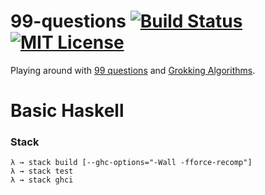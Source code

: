 # 99-questions [![Build Status](https://travis-ci.org/rafaelfiume/99-questions.svg?branch=master)](https://travis-ci.org/rafaelfiume/99-questions) [![MIT License](https://img.shields.io/badge/license-MIT-blue.svg)](https://github.com/rafaelfiume/tictactoell/blob/master/LICENSE)

Playing around with [99 questions](https://wiki.haskell.org/99_questions) and [Grokking Algorithms](https://www.manning.com/books/grokking-algorithms).

# Basic Haskell

### Stack

    λ → stack build [--ghc-options="-Wall -fforce-recomp"]
    λ → stack test
    λ → stack ghci
